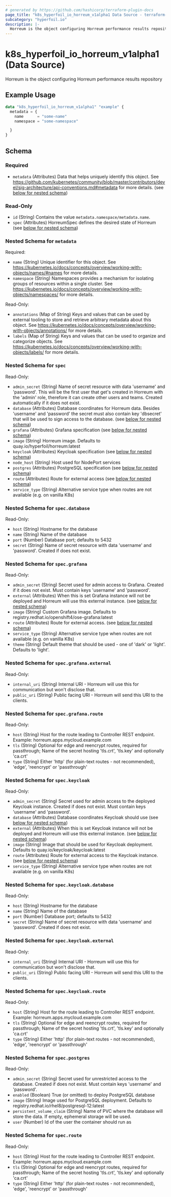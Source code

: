 ```yaml
---
# generated by https://github.com/hashicorp/terraform-plugin-docs
page_title: "k8s_hyperfoil_io_horreum_v1alpha1 Data Source - terraform-provider-k8s"
subcategory: "hyperfoil.io"
description: |-
  Horreum is the object configuring Horreum performance results repository
---
```


# k8s_hyperfoil_io_horreum_v1alpha1 (Data Source)

Horreum is the object configuring Horreum performance results repository

## Example Usage

```terraform
data "k8s_hyperfoil_io_horreum_v1alpha1" "example" {
  metadata = {
    name      = "some-name"
    namespace = "some-namespace"

  }
}
```

<!-- schema generated by tfplugindocs -->
## Schema

### Required

- `metadata` (Attributes) Data that helps uniquely identify this object. See https://github.com/kubernetes/community/blob/master/contributors/devel/sig-architecture/api-conventions.md#metadata for more details. (see [below for nested schema](#nestedatt--metadata))

### Read-Only

- `id` (String) Contains the value `metadata.namespace/metadata.name`.
- `spec` (Attributes) HorreumSpec defines the desired state of Horreum (see [below for nested schema](#nestedatt--spec))

<a id="nestedatt--metadata"></a>
### Nested Schema for `metadata`

Required:

- `name` (String) Unique identifier for this object. See https://kubernetes.io/docs/concepts/overview/working-with-objects/names/#names for more details.
- `namespace` (String) Namespaces provides a mechanism for isolating groups of resources within a single cluster. See https://kubernetes.io/docs/concepts/overview/working-with-objects/namespaces/ for more details.

Read-Only:

- `annotations` (Map of String) Keys and values that can be used by external tooling to store and retrieve arbitrary metadata about this object. See https://kubernetes.io/docs/concepts/overview/working-with-objects/annotations/ for more details.
- `labels` (Map of String) Keys and values that can be used to organize and categorize objects. See https://kubernetes.io/docs/concepts/overview/working-with-objects/labels/ for more details.


<a id="nestedatt--spec"></a>
### Nested Schema for `spec`

Read-Only:

- `admin_secret` (String) Name of secret resource with data 'username' and 'password'. This will be the first user that get's created in Horreum with the 'admin' role, therefore it can create other users and teams. Created automatically if it does not exist.
- `database` (Attributes) Database coordinates for Horreum data. Besides 'username' and 'password' the secret must also contain key 'dbsecret' that will be used to sign access to the database. (see [below for nested schema](#nestedatt--spec--database))
- `grafana` (Attributes) Grafana specification (see [below for nested schema](#nestedatt--spec--grafana))
- `image` (String) Horreum image. Defaults to quay.io/hyperfoil/horreum:latest
- `keycloak` (Attributes) Keycloak specification (see [below for nested schema](#nestedatt--spec--keycloak))
- `node_host` (String) Host used for NodePort services
- `postgres` (Attributes) PostgreSQL specification (see [below for nested schema](#nestedatt--spec--postgres))
- `route` (Attributes) Route for external access (see [below for nested schema](#nestedatt--spec--route))
- `service_type` (String) Alternative service type when routes are not available (e.g. on vanilla K8s)

<a id="nestedatt--spec--database"></a>
### Nested Schema for `spec.database`

Read-Only:

- `host` (String) Hostname for the database
- `name` (String) Name of the database
- `port` (Number) Database port; defaults to 5432
- `secret` (String) Name of secret resource with data 'username' and 'password'. Created if does not exist.


<a id="nestedatt--spec--grafana"></a>
### Nested Schema for `spec.grafana`

Read-Only:

- `admin_secret` (String) Secret used for admin access to Grafana. Created if it does not exist. Must contain keys 'username' and 'password'.
- `external` (Attributes) When this is set Grafana instance will not be deployed and Horreum will use this external instance. (see [below for nested schema](#nestedatt--spec--grafana--external))
- `image` (String) Custom Grafana image. Defaults to registry.redhat.io/openshift4/ose-grafana:latest
- `route` (Attributes) Route for external access. (see [below for nested schema](#nestedatt--spec--grafana--route))
- `service_type` (String) Alternative service type when routes are not available (e.g. on vanilla K8s)
- `theme` (String) Default theme that should be used - one of 'dark' or 'light'. Defaults to 'light'.

<a id="nestedatt--spec--grafana--external"></a>
### Nested Schema for `spec.grafana.external`

Read-Only:

- `internal_uri` (String) Internal URI - Horreum will use this for communication but won't disclose that.
- `public_uri` (String) Public facing URI - Horreum will send this URI to the clients.


<a id="nestedatt--spec--grafana--route"></a>
### Nested Schema for `spec.grafana.route`

Read-Only:

- `host` (String) Host for the route leading to Controller REST endpoint. Example: horreum.apps.mycloud.example.com
- `tls` (String) Optional for edge and reencrypt routes, required for passthrough; Name of the secret hosting 'tls.crt', 'tls.key' and optionally 'ca.crt'
- `type` (String) Either 'http' (for plain-text routes - not recommended), 'edge', 'reencrypt' or 'passthrough'



<a id="nestedatt--spec--keycloak"></a>
### Nested Schema for `spec.keycloak`

Read-Only:

- `admin_secret` (String) Secret used for admin access to the deployed Keycloak instance. Created if does not exist. Must contain keys 'username' and 'password'.
- `database` (Attributes) Database coordinates Keycloak should use (see [below for nested schema](#nestedatt--spec--keycloak--database))
- `external` (Attributes) When this is set Keycloak instance will not be deployed and Horreum will use this external instance. (see [below for nested schema](#nestedatt--spec--keycloak--external))
- `image` (String) Image that should be used for Keycloak deployment. Defaults to quay.io/keycloak/keycloak:latest
- `route` (Attributes) Route for external access to the Keycloak instance. (see [below for nested schema](#nestedatt--spec--keycloak--route))
- `service_type` (String) Alternative service type when routes are not available (e.g. on vanilla K8s)

<a id="nestedatt--spec--keycloak--database"></a>
### Nested Schema for `spec.keycloak.database`

Read-Only:

- `host` (String) Hostname for the database
- `name` (String) Name of the database
- `port` (Number) Database port; defaults to 5432
- `secret` (String) Name of secret resource with data 'username' and 'password'. Created if does not exist.


<a id="nestedatt--spec--keycloak--external"></a>
### Nested Schema for `spec.keycloak.external`

Read-Only:

- `internal_uri` (String) Internal URI - Horreum will use this for communication but won't disclose that.
- `public_uri` (String) Public facing URI - Horreum will send this URI to the clients.


<a id="nestedatt--spec--keycloak--route"></a>
### Nested Schema for `spec.keycloak.route`

Read-Only:

- `host` (String) Host for the route leading to Controller REST endpoint. Example: horreum.apps.mycloud.example.com
- `tls` (String) Optional for edge and reencrypt routes, required for passthrough; Name of the secret hosting 'tls.crt', 'tls.key' and optionally 'ca.crt'
- `type` (String) Either 'http' (for plain-text routes - not recommended), 'edge', 'reencrypt' or 'passthrough'



<a id="nestedatt--spec--postgres"></a>
### Nested Schema for `spec.postgres`

Read-Only:

- `admin_secret` (String) Secret used for unrestricted access to the database. Created if does not exist. Must contain keys 'username' and 'password'.
- `enabled` (Boolean) True (or omitted) to deploy PostgreSQL database
- `image` (String) Image used for PostgreSQL deployment. Defaults to registry.redhat.io/rhel8/postgresql-12:latest
- `persistent_volume_claim` (String) Name of PVC where the database will store the data. If empty, ephemeral storage will be used.
- `user` (Number) Id of the user the container should run as


<a id="nestedatt--spec--route"></a>
### Nested Schema for `spec.route`

Read-Only:

- `host` (String) Host for the route leading to Controller REST endpoint. Example: horreum.apps.mycloud.example.com
- `tls` (String) Optional for edge and reencrypt routes, required for passthrough; Name of the secret hosting 'tls.crt', 'tls.key' and optionally 'ca.crt'
- `type` (String) Either 'http' (for plain-text routes - not recommended), 'edge', 'reencrypt' or 'passthrough'
